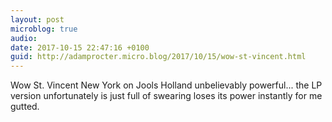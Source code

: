 ```yaml
---
layout: post
microblog: true
audio: 
date: 2017-10-15 22:47:16 +0100
guid: http://adamprocter.micro.blog/2017/10/15/wow-st-vincent.html
---
```

Wow St. Vincent New York on Jools Holland unbelievably powerful... the LP version unfortunately is just full of swearing loses its power instantly for me gutted.

